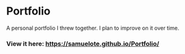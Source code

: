 # Portfolio
A personal portfolio I threw together. I plan to improve on it over time.

### View it here: https://samuelote.github.io/Portfolio/
